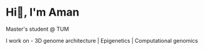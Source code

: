 # Hi👋, I'm Aman

Master's student @ TUM  

I work on - 3D genome architecture | Epigenetics | Computational genomics
